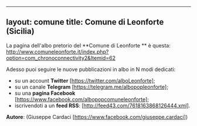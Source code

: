  ---
 layout: comune
 title: Comune di Leonforte (Sicilia)
 ---

 La pagina dell'albo pretorio del **Comune di Leonforte ** è questa: http://www.comuneleonforte.it/index.php?option=com_chronoconnectivity2&Itemid=62

 Adesso puoi seguire le nuove pubblicazioni in albo in N modi dedicati:

 * su un account **Twitter** [https://twitter.com/alboLeonforte];
 * su un canale **Telegram** [https://telegram.me/albopopleonforte];
 * su una **pagina Facebook** [https://www.facebook.com/albopopcomuneleonforte];
 * iscrivendoti a un **feed RSS**: [http://feed43.com/7618163868126444.xml].

 **Autore**: (Giuseppe Cardaci [https://www.facebook.com/giuseppe.cardaci])
